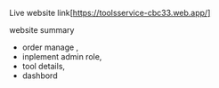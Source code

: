 Live website link[https://toolsservice-cbc33.web.app/]

website summary
* order manage ,
* inplement admin role,
* tool details,
* dashbord



